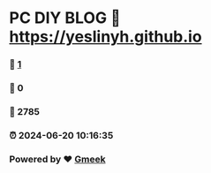 # PC DIY BLOG :link: https://yeslinyh.github.io 
### :page_facing_up: [1](https://yeslinyh.github.io/tag.html) 
### :speech_balloon: 0 
### :hibiscus: 2785 
### :alarm_clock: 2024-06-20 10:16:35 
### Powered by :heart: [Gmeek](https://github.com/Meekdai/Gmeek)
